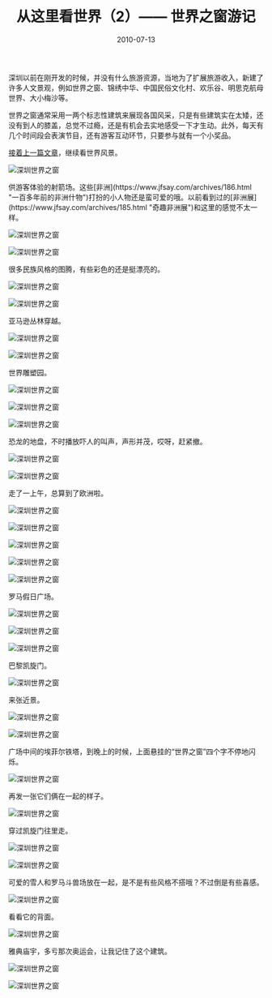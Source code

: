 ﻿---
title: "从这里看世界（2）——	世界之窗游记"
date: 2010-07-13
categories: 
  - "travels"
tags: 
  - "世界之窗"
  - "深圳"
---

深圳以前在刚开发的时候，并没有什么旅游资源，当地为了扩展旅游收入，新建了许多人文景观，例如世界之窗、锦绣中华、中国民俗文化村、欢乐谷、明思克航母世界、大小梅沙等。

世界之窗通常采用一两个标志性建筑来展现各国风采，只是有些建筑实在太矮，还没有到人的膝盖，总觉不过瘾，还是有机会去实地感受一下才生动。此外，每天有几个时间段会表演节目，还有游客互动环节，只要参与就有一个小奖品。

[接着上一篇文章](https://www.jfsay.com/archives/75.html "从这里看世界（1）")，继续看世界风景。

![深圳世界之窗](/images/5645898719_c48a46cc64_z.jpg)

<!--more-->供游客体验的射箭场。这些[非洲](https://www.jfsay.com/archives/186.html "一百多年前的非洲什物")打扮的小人物还是蛮可爱的哦。以前看到过的[非洲展](https://www.jfsay.com/archives/185.html "奇趣非洲展")和这里的感觉不太一样。

![深圳世界之窗](/images/5645901269_9d8f2f95f8_z.jpg)

![深圳世界之窗](/images/5645901725_8b40c07edf_z.jpg)

很多民族风格的图腾，有些彩色的还是挺漂亮的。

![深圳世界之窗](/images/5646462936_86106dfb4d_z.jpg)

![深圳世界之窗](/images/5645902133_85f0525cc1_z.jpg)

亚马逊丛林穿越。

![深圳世界之窗](/images/5645902979_2f26a5bd6f_z.jpg)

![深圳世界之窗](/images/5646466178_1a3fb17bf0_z.jpg)

世界雕塑园。

![深圳世界之窗](/images/5645903861_6b4925836e_z.jpg)

![深圳世界之窗](/images/5646467898_3fb38d7651_z.jpg)

![深圳世界之窗](/images/5645905197_20ddb173c5_z.jpg)

恐龙的地盘，不时播放吓人的叫声，声形并茂，哎呀，赶紧撤。

![深圳世界之窗](/images/5645903371_6ece2ea764_z.jpg)

![深圳世界之窗](/images/5645904753_9acb877d5c_z.jpg)

走了一上午，总算到了欧洲啦。

![深圳世界之窗](/images/5646469456_b8b1250194_z.jpg)

![深圳世界之窗](/images/5645906309_0071d34df6_z.jpg)

![深圳世界之窗](/images/5645906729_7575bf59a2_z.jpg)

![深圳世界之窗](/images/5645907277_a7a0bc5f11_z.jpg)

![深圳世界之窗](/images/5646471218_e49a5f5a5e_z.jpg)

罗马假日广场。

![深圳世界之窗](/images/5646471604_98e1785680_z.jpg)

![深圳世界之窗](/images/5645908493_1cd55a9860_z.jpg)

![深圳世界之窗](/images/5645909303_297489ed6e_z.jpg)

巴黎凯旋门。

![深圳世界之窗](/images/5645909755_c39f5771b3_z.jpg)

来张近景。

![深圳世界之窗](/images/5645910695_f3bc5bdbc5_z.jpg)

![深圳世界之窗](/images/5646476068_e9f5d8f498_z.jpg)

广场中间的埃菲尔铁塔，到晚上的时候，上面悬挂的“世界之窗”四个字不停地闪烁。

![深圳世界之窗](/images/5645911087_a9132c514f_z.jpg)

再发一张它们俩在一起的样子。

![深圳世界之窗](/images/5645915153_9b53cebb31_z.jpg)

穿过凯旋门往里走。

![深圳世界之窗](/images/5645913783_14ab66cf80_z.jpg)

![深圳世界之窗](/images/5646477910_2b2e8970e3_z.jpg)

可爱的雪人和罗马斗兽场放在一起，是不是有些风格不搭哦？不过倒是有些喜感。

![深圳世界之窗](/images/5646479090_40d4ae7744_z.jpg)

看看它的背面。

![深圳世界之窗](/images/5645916345_0560fc8197_z.jpg)

雅典庙宇，多亏那次奥运会，让我记住了这个建筑。

![深圳世界之窗](/images/5645916723_41df4eb674_z.jpg)

![深圳世界之窗](/images/5646480724_48382df3c6_z.jpg)
